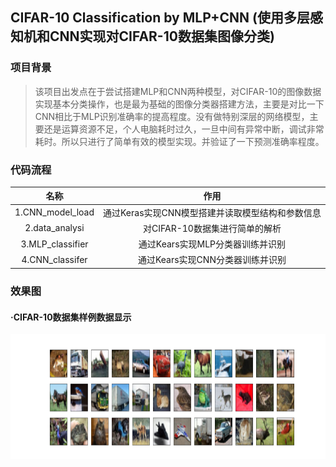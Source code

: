 ## CIFAR-10 Classification by MLP+CNN (使用多层感知机和CNN实现对CIFAR-10数据集图像分类)

### 项目背景
>  该项目出发点在于尝试搭建MLP和CNN两种模型，对CIFAR-10的图像数据实现基本分类操作，也是最为基础的图像分类器搭建方法，主要是对比一下CNN相比于MLP识别准确率的提高程度。没有做特别深层的网络模型，主要还是运算资源不足，个人电脑耗时过久，一旦中间有异常中断，调试非常耗时。所以只进行了简单有效的模型实现。并验证了一下预测准确率程度。
  
### 代码流程
|名称|作用|
|:-------------:|:-------------:|
|1.CNN_model_load|通过Keras实现CNN模型搭建并读取模型结构和参数信息|
|2.data_analysi|对CIFAR-10数据集进行简单的解析|
|3.MLP_classifier|通过Kears实现MLP分类器训练并识别|
|4.CNN_classifer|通过Kears实现CNN分类器训练并识别|

### 效果图
#### ·CIFAR-10数据集样例数据显示
<img width="800" height="200" src="./images/examples.png"/>
